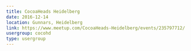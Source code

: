 ```yaml
---
title: CocoaHeads Heidelberg
date: 2016-12-14
location: Gunnars, Heidelberg
link: https://www.meetup.com/CocoaHeads-Heidelberg/events/235797712/
usergroup: cocohd
type: usergroup
---
```

